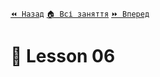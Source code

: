 [`⏪ Назад`](../05/README.md)  [`🏠 Всі заняття`](../../README.md)  [`⏩ Вперед`](../07/README.md)

# 📗 Lesson 06
